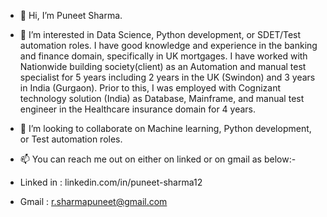 - 👋 Hi, I’m Puneet Sharma.

- 👀 I’m interested in Data Science, Python development, or SDET/Test automation roles. I have good knowledge and experience in the banking and finance domain, specifically in UK mortgages. I have worked with Nationwide building society(client) as an Automation and manual test specialist for 5 years including 2 years in the UK (Swindon) and 3 years in India (Gurgaon). Prior to this, I was employed with Cognizant technology solution (India) as Database, Mainframe, and manual test engineer in the Healthcare insurance domain for 4 years.

- 💞️ I’m looking to collaborate on Machine learning, Python development, or Test automation roles.

- 📫 You can reach me out on either on linked or on gmail as below:-

* Linked in : linkedin.com/in/puneet-sharma12

* Gmail : r.sharmapuneet@gmail.com

<!---
PuneetSharma1212/PuneetSharma1212 is a ✨ special ✨ repository because its `README.md` (this file) appears on your GitHub profile.
You can click the Preview link to take a look at your changes.
--->
